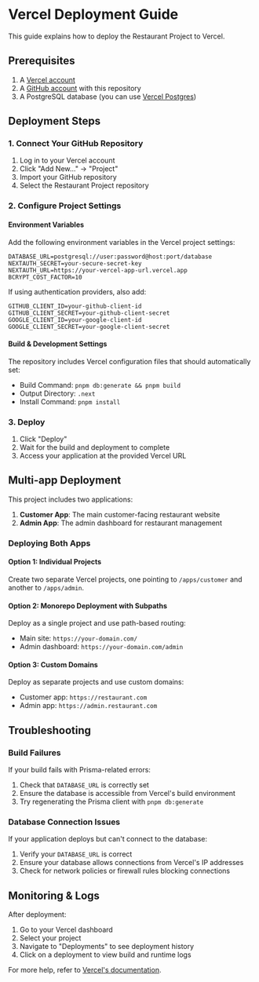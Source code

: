 # Vercel Deployment Guide

This guide explains how to deploy the Restaurant Project to Vercel.

## Prerequisites

1. A [Vercel account](https://vercel.com/signup)
2. A [GitHub account](https://github.com/join) with this repository
3. A PostgreSQL database (you can use [Vercel Postgres](https://vercel.com/docs/storage/vercel-postgres))

## Deployment Steps

### 1. Connect Your GitHub Repository

1. Log in to your Vercel account
2. Click "Add New..." → "Project"
3. Import your GitHub repository
4. Select the Restaurant Project repository

### 2. Configure Project Settings

#### Environment Variables

Add the following environment variables in the Vercel project settings:

```
DATABASE_URL=postgresql://user:password@host:port/database
NEXTAUTH_SECRET=your-secure-secret-key
NEXTAUTH_URL=https://your-vercel-app-url.vercel.app
BCRYPT_COST_FACTOR=10
```

If using authentication providers, also add:

```
GITHUB_CLIENT_ID=your-github-client-id
GITHUB_CLIENT_SECRET=your-github-client-secret
GOOGLE_CLIENT_ID=your-google-client-id
GOOGLE_CLIENT_SECRET=your-google-client-secret
```

#### Build & Development Settings

The repository includes Vercel configuration files that should automatically set:

- Build Command: `pnpm db:generate && pnpm build`
- Output Directory: `.next`
- Install Command: `pnpm install`

### 3. Deploy

1. Click "Deploy"
2. Wait for the build and deployment to complete
3. Access your application at the provided Vercel URL

## Multi-app Deployment

This project includes two applications:

1. **Customer App**: The main customer-facing restaurant website
2. **Admin App**: The admin dashboard for restaurant management

### Deploying Both Apps

#### Option 1: Individual Projects

Create two separate Vercel projects, one pointing to `/apps/customer` and another to `/apps/admin`.

#### Option 2: Monorepo Deployment with Subpaths

Deploy as a single project and use path-based routing:

- Main site: `https://your-domain.com/`
- Admin dashboard: `https://your-domain.com/admin`

#### Option 3: Custom Domains

Deploy as separate projects and use custom domains:

- Customer app: `https://restaurant.com`
- Admin app: `https://admin.restaurant.com`

## Troubleshooting

### Build Failures

If your build fails with Prisma-related errors:

1. Check that `DATABASE_URL` is correctly set
2. Ensure the database is accessible from Vercel's build environment
3. Try regenerating the Prisma client with `pnpm db:generate`

### Database Connection Issues

If your application deploys but can't connect to the database:

1. Verify your `DATABASE_URL` is correct
2. Ensure your database allows connections from Vercel's IP addresses
3. Check for network policies or firewall rules blocking connections

## Monitoring & Logs

After deployment:

1. Go to your Vercel dashboard
2. Select your project
3. Navigate to "Deployments" to see deployment history
4. Click on a deployment to view build and runtime logs

For more help, refer to [Vercel's documentation](https://vercel.com/docs).
